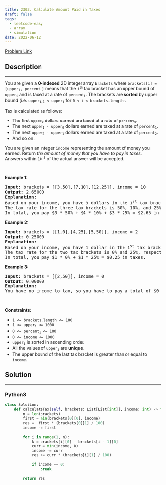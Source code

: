```yaml
---
title: 2303. Calculate Amount Paid in Taxes
draft: false
tags: 
  - leetcode-easy
  - array
  - simulation
date: 2022-06-12
---
```


[Problem Link](https://leetcode.com/problems/calculate-amount-paid-in-taxes/)

## Description

---
<p>You are given a <strong>0-indexed</strong> 2D integer array <code>brackets</code> where <code>brackets[i] = [upper<sub>i</sub>, percent<sub>i</sub>]</code> means that the <code>i<sup>th</sup></code> tax bracket has an upper bound of <code>upper<sub>i</sub></code> and is taxed at a rate of <code>percent<sub>i</sub></code>. The brackets are <strong>sorted</strong> by upper bound (i.e. <code>upper<sub>i-1</sub> &lt; upper<sub>i</sub></code> for <code>0 &lt; i &lt; brackets.length</code>).</p>

<p>Tax is calculated as follows:</p>

<ul>
	<li>The first <code>upper<sub>0</sub></code> dollars earned are taxed at a rate of <code>percent<sub>0</sub></code>.</li>
	<li>The next <code>upper<sub>1</sub> - upper<sub>0</sub></code> dollars earned are taxed at a rate of <code>percent<sub>1</sub></code>.</li>
	<li>The next <code>upper<sub>2</sub> - upper<sub>1</sub></code> dollars earned are taxed at a rate of <code>percent<sub>2</sub></code>.</li>
	<li>And so on.</li>
</ul>

<p>You are given an integer <code>income</code> representing the amount of money you earned. Return <em>the amount of money that you have to pay in taxes.</em> Answers within <code>10<sup>-5</sup></code> of the actual answer will be accepted.</p>

<p>&nbsp;</p>
<p><strong class="example">Example 1:</strong></p>

<pre>
<strong>Input:</strong> brackets = [[3,50],[7,10],[12,25]], income = 10
<strong>Output:</strong> 2.65000
<strong>Explanation:</strong>
Based on your income, you have 3 dollars in the 1<sup>st</sup> tax bracket, 4 dollars in the 2<sup>nd</sup> tax bracket, and 3 dollars in the 3<sup>rd</sup> tax bracket.
The tax rate for the three tax brackets is 50%, 10%, and 25%, respectively.
In total, you pay $3 * 50% + $4 * 10% + $3 * 25% = $2.65 in taxes.
</pre>

<p><strong class="example">Example 2:</strong></p>

<pre>
<strong>Input:</strong> brackets = [[1,0],[4,25],[5,50]], income = 2
<strong>Output:</strong> 0.25000
<strong>Explanation:</strong>
Based on your income, you have 1 dollar in the 1<sup>st</sup> tax bracket and 1 dollar in the 2<sup>nd</sup> tax bracket.
The tax rate for the two tax brackets is 0% and 25%, respectively.
In total, you pay $1 * 0% + $1 * 25% = $0.25 in taxes.
</pre>

<p><strong class="example">Example 3:</strong></p>

<pre>
<strong>Input:</strong> brackets = [[2,50]], income = 0
<strong>Output:</strong> 0.00000
<strong>Explanation:</strong>
You have no income to tax, so you have to pay a total of $0 in taxes.
</pre>

<p>&nbsp;</p>
<p><strong>Constraints:</strong></p>

<ul>
	<li><code>1 &lt;= brackets.length &lt;= 100</code></li>
	<li><code>1 &lt;= upper<sub>i</sub> &lt;= 1000</code></li>
	<li><code>0 &lt;= percent<sub>i</sub> &lt;= 100</code></li>
	<li><code>0 &lt;= income &lt;= 1000</code></li>
	<li><code>upper<sub>i</sub></code> is sorted in ascending order.</li>
	<li>All the values of <code>upper<sub>i</sub></code> are <strong>unique</strong>.</li>
	<li>The upper bound of the last tax bracket is greater than or equal to <code>income</code>.</li>
</ul>


## Solution

---
### Python3
``` py title='calculate-amount-paid-in-taxes'
class Solution:
    def calculateTax(self, brackets: List[List[int]], income: int) -> float:
        n = len(brackets)
        first = min(brackets[0][0], income)
        res =  first * (brackets[0][1] / 100)
        income -= first
        
        for i in range(1, n):
            k = brackets[i][0] - brackets[i - 1][0]
            curr = min(income, k)
            income -= curr
            res += curr * (brackets[i][1] / 100)
            
            if income == 0:
                break
        
        return res
```

